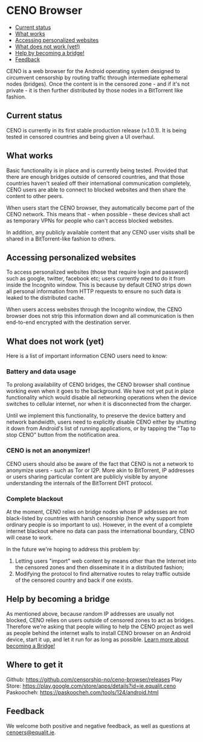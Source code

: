 # CENO Browser
- [Current status](#current-status)
- [What works](#what-works)
- [Accessing personalized websites](#accessing-personalized-websites)
- [What does not work (yet!)](#what-does-not-work-yet)
- [Help by becoming a bridge!](#help-by-becoming-a-bridge)
- [Feedback](#feedback)

CENO is a web browser for the Android operating system designed to circumvent
censorship by routing traffic through intermediate ephemeral nodes (bridges).
Once the content is in the censored zone - and if it's not private - it is
then further distributed by those nodes in a BitTorrent like fashion.

## Current status

CENO is currently in its first stable production release (v.1.0.1). It is being tested in censored countries
and being given a UI overhaul.

## What works

Basic functionality is in place and is currently being tested. Provided that
there are enough bridges outside of censored countries, and that those countries
haven't sealed off their international communication completely, CENO users are
able to connect to blocked websites and then share the content to other peers.

When users start the CENO browser, they automatically become part of the CENO
network. This means that - when possible - these devices shall act as temporary
VPNs for people who can't access blocked websites.

In addition, any publicly available content that any CENO user visits shall be
shared in a BitTorrent-like fashion to others.

## Accessing personalized websites

To access personalized websites (those that require login and password) such
as google, twitter, facebook etc; users currently need to do it from inside
the Incognito window. This is because by default CENO strips down all
personal information from HTTP requests to ensure no such data is leaked to the
distributed cache.

When users access websites through the Incognito window, the CENO browser
does not strip this information down and all communication is then end-to-end encrypted with the destination server.

## What does not work (yet)

Here is a list of important information CENO users need to know:

### Battery and data usage

To prolong availability of CENO bridges, the CENO browser shall continue
working even when it goes to the background. We have not yet put in place
functionality which would disable all networking operations when the device
switches to cellular internet, nor when it is disconnected from the charger.

Until we implement this functionality, to preserve the device battery and
network bandwidth, users need to explicitly disable CENO either by shutting it
down from Android's list of running applications, or by tapping the "Tap to
stop CENO" button from the notification area.

### CENO is not an anonymizer!

CENO users should also be aware of the fact that CENO is not a network to
anonymize users - such as Tor or I2P. More akin to BitTorrent, IP addresses or
users sharing particular content are publicly visible by anyone understanding
the internals of the BitTorrent DHT protocol.

### Complete blackout

At the moment, CENO relies on bridge nodes whose IP addesses are not black-listed by countries with harsh censorship (hence why support from ordinary people is so important to us). However, in the event of a complete internet blackout where no data can pass the international boundary, CENO will cease to work.

In the future we're hoping to address this problem by:

1. Letting users "import" web content by means other than the Internet into the
   censored zones and then disseminate it in a distributed fashion;
2. Modifying the protocol to find alternative routes to relay traffic
   outside of the censored country and back if one exists. 

## Help by becoming a bridge

As mentioned above, because random IP addresses are usually not blocked, CENO
relies on users outside of censored zones to act as bridges. Therefore we're asking that people willing to help the CENO project as well as people behind the internet walls to install CENO browser on an Android device, start it up, and let it run for as long as possible. [Learn more about becoming a Bridge!](https://censorship.no/user-manual/en/browser/bridging.html)

## Where to get it

Github:    https://github.com/censorship-no/ceno-browser/releases
Play Store: https://play.google.com/store/apps/details?id=ie.equalit.ceno
Paskoocheh: https://paskoocheh.com/tools/124/android.html

## Feedback

We welcome both positive and negative feedback, as well as questions at cenoers@equalit.ie.
